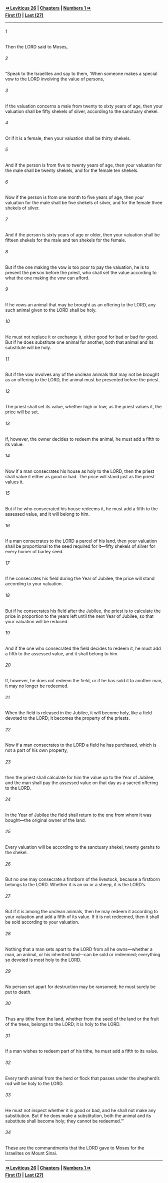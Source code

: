   
**[⏪ Leviticus 26](./Leviticus%2026.md) | [Chapters](./_index.md) | [Numbers 1 ⏩](../44.04%20Numbers/Numbers%201.md)**  
**[First (1)](./Leviticus%201.md) | [Last (27)](Leviticus%2027.md)**  
  
---  
  
###### 1  
Then the LORD said to Moses,  
  
###### 2  
“Speak to the Israelites and say to them, ‘When someone makes a special vow to the LORD involving the value of persons,  
  
###### 3  
if the valuation concerns a male from twenty to sixty years of age, then your valuation shall be fifty shekels of silver, according to the sanctuary shekel.  
  
###### 4  
Or if it is a female, then your valuation shall be thirty shekels.  
  
###### 5  
And if the person is from five to twenty years of age, then your valuation for the male shall be twenty shekels, and for the female ten shekels.  
  
###### 6  
Now if the person is from one month to five years of age, then your valuation for the male shall be five shekels of silver, and for the female three shekels of silver.  
  
###### 7  
And if the person is sixty years of age or older, then your valuation shall be fifteen shekels for the male and ten shekels for the female.  
  
###### 8  
But if the one making the vow is too poor to pay the valuation, he is to present the person before the priest, who shall set the value according to what the one making the vow can afford.  
  
###### 9  
If he vows an animal that may be brought as an offering to the LORD, any such animal given to the LORD shall be holy.  
  
###### 10  
He must not replace it or exchange it, either good for bad or bad for good. But if he does substitute one animal for another, both that animal and its substitute will be holy.  
  
###### 11  
But if the vow involves any of the unclean animals that may not be brought as an offering to the LORD, the animal must be presented before the priest.  
  
###### 12  
The priest shall set its value, whether high or low; as the priest values it, the price will be set.  
  
###### 13  
If, however, the owner decides to redeem the animal, he must add a fifth to its value.  
  
###### 14  
Now if a man consecrates his house as holy to the LORD, then the priest shall value it either as good or bad. The price will stand just as the priest values it.  
  
###### 15  
But if he who consecrated his house redeems it, he must add a fifth to the assessed value, and it will belong to him.  
  
###### 16  
If a man consecrates to the LORD a parcel of his land, then your valuation shall be proportional to the seed required for it—fifty shekels of silver for every homer of barley seed.  
  
###### 17  
If he consecrates his field during the Year of Jubilee, the price will stand according to your valuation.  
  
###### 18  
But if he consecrates his field after the Jubilee, the priest is to calculate the price in proportion to the years left until the next Year of Jubilee, so that your valuation will be reduced.  
  
###### 19  
And if the one who consecrated the field decides to redeem it, he must add a fifth to the assessed value, and it shall belong to him.  
  
###### 20  
If, however, he does not redeem the field, or if he has sold it to another man, it may no longer be redeemed.  
  
###### 21  
When the field is released in the Jubilee, it will become holy, like a field devoted to the LORD; it becomes the property of the priests.  
  
###### 22  
Now if a man consecrates to the LORD a field he has purchased, which is not a part of his own property,  
  
###### 23  
then the priest shall calculate for him the value up to the Year of Jubilee, and the man shall pay the assessed value on that day as a sacred offering to the LORD.  
  
###### 24  
In the Year of Jubilee the field shall return to the one from whom it was bought—the original owner of the land.  
  
###### 25  
Every valuation will be according to the sanctuary shekel, twenty gerahs to the shekel.  
  
###### 26  
But no one may consecrate a firstborn of the livestock, because a firstborn belongs to the LORD. Whether it is an ox or a sheep, it is the LORD’s.  
  
###### 27  
But if it is among the unclean animals, then he may redeem it according to your valuation and add a fifth of its value. If it is not redeemed, then it shall be sold according to your valuation.  
  
###### 28  
Nothing that a man sets apart to the LORD from all he owns—whether a man, an animal, or his inherited land—can be sold or redeemed; everything so devoted is most holy to the LORD.  
  
###### 29  
No person set apart for destruction may be ransomed; he must surely be put to death.  
  
###### 30  
Thus any tithe from the land, whether from the seed of the land or the fruit of the trees, belongs to the LORD; it is holy to the LORD.  
  
###### 31  
If a man wishes to redeem part of his tithe, he must add a fifth to its value.  
  
###### 32  
Every tenth animal from the herd or flock that passes under the shepherd’s rod will be holy to the LORD.  
  
###### 33  
He must not inspect whether it is good or bad, and he shall not make any substitution. But if he does make a substitution, both the animal and its substitute shall become holy; they cannot be redeemed.’”  
  
###### 34  
These are the commandments that the LORD gave to Moses for the Israelites on Mount Sinai.  
  
  
---  
  
**[⏪ Leviticus 26](./Leviticus%2026.md) | [Chapters](./_index.md) | [Numbers 1 ⏩](../44.04%20Numbers/Numbers%201.md)**  
**[First (1)](./Leviticus%201.md) | [Last (27)](Leviticus%2027.md)**  
  
